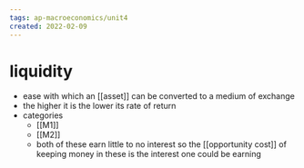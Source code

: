 ```yaml
---
tags: ap-macroeconomics/unit4 
created: 2022-02-09
---
```


# liquidity

- ease with which an [[asset]] can be converted to a medium of exchange
- the higher it is the lower its rate of return
- categories
	- [[M1]]
	- [[M2]]
	- both of these earn little to no interest so the [[opportunity cost]] of keeping money in these is the interest one could be earning 
